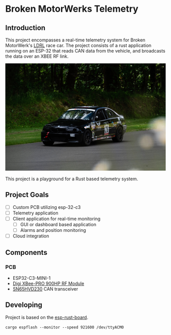 # Broken MotorWerks Telemetry

## Introduction

This project encompasses a real-time telemetry system for Broken MotorWerk's [LDRL](https://www.racelucky.com/) race car. The project consists of a rust application running on an ESP-32 that reads CAN data from the vehicle, and broadcasts the data over an XBEE RF link.

![pacific](./assets/pacific.jpg)

This project is a playground for a Rust based telemetry system.

## Project Goals

- [ ] Custom PCB utilizing esp-32-c3
- [ ] Telemetry application
- [ ] Client application for real-time monitoring
  - [ ] GUI or dashboard based application
  - [ ] Alarms and position monitoring
- [ ] Cloud integration

## Components

### PCB

- ESP32-­C3-­MINI-­1
- [Digi XBee-PRO 900HP RF Module](https://www.digi.com/products/embedded-systems/digi-xbee/rf-modules/sub-1-ghz-rf-modules/xbee-pro-900hp)
- [SN65HVD230](https://www.ti.com/product/SN65HVD230) CAN transceiver

## Developing

Project is based on the [esp-rust-board](https://github.com/esp-rs/esp-rust-board/tree/v1.2).

```shell
cargo espflash --monitor --speed 921600 /dev/ttyACM0
```
